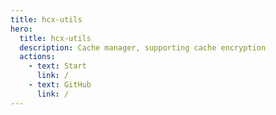 ```yaml
---
title: hcx-utils
hero:
  title: hcx-utils
  description: Cache manager, supporting cache encryption
  actions:
    - text: Start
      link: /
    - text: GitHub
      link: /
---
```

